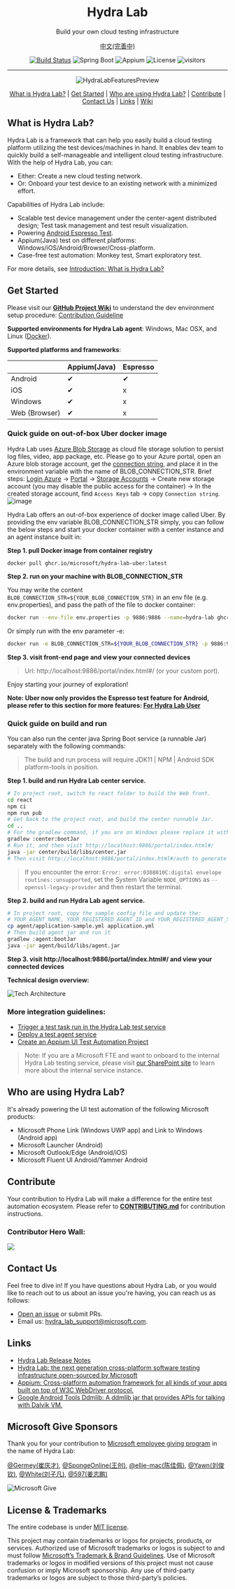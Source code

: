 <h1 align="center">Hydra Lab</h1>
<p align="center">Build your own cloud testing infrastructure</p>
<div align="center">

[中文(完善中)](README.zh-CN.md)

[![Build Status](https://dlwteam.visualstudio.com/Next/_apis/build/status/HydraLab-CI?branchName=main)](https://dlwteam.visualstudio.com/Next/_build/latest?definitionId=743&branchName=main)
![Spring Boot](https://img.shields.io/badge/Spring%20Boot-v2.2.5-blue)
![Appium](https://img.shields.io/badge/Appium-v8.0.0-yellow)
![License](https://img.shields.io/badge/license-MIT-green)
![visitors](https://visitor-badge.glitch.me/badge?page_id=microsoft.hydralab&left_color=gray&right_color=red)

---

![HydraLabFeaturesPreview](docs/images/HydraLabFeaturesPreview.gif)

[What is Hydra Lab?](#what-is) | [Get Started](#get-started) | [Who are using Hydra Lab?](#who-use-it) | [Contribute](#contribute) | [Contact Us](#contact) | [Links](#links) | [Wiki](https://github.com/microsoft/HydraLab/wiki)
</div>



<span id="what-is"></span>
## What is Hydra Lab?

Hydra Lab is a framework that can help you easily build a cloud testing platform utilizing the test devices/machines in hand. 
It enables dev team to quickly build a self-manageable and intelligent cloud testing infrastructure. With the help of Hydra Lab, you can:

- Either: Create a new cloud testing network.
- Or: Onboard your test device to an existing network with a minimized effort.

Capabilities of Hydra Lab include:
- Scalable test device management under the center-agent distributed design; Test task management and test result visualization.
- Powering [Android Espresso Test](https://developer.android.com/training/testing/espresso).
- Appium(Java) test on different platforms: Windows/iOS/Android/Browser/Cross-platform.
- Case-free test automation: Monkey test, Smart exploratory test.

For more details, see [Introduction: What is Hydra Lab?](https://github.com/microsoft/HydraLab/wiki)

<span id="get-started"></span>
## Get Started

Please visit our **[GitHub Project Wiki](https://github.com/microsoft/HydraLab/wiki)** to understand the dev environment setup procedure: [Contribution Guideline](https://github.com/microsoft/HydraLab/wiki/Contribute-to-the-Hydra-Lab-GitHub-Project)

**Supported environments for Hydra Lab agent**: Windows, Mac OSX, and Linux ([Docker](https://github.com/microsoft/HydraLab/blob/main/agent/README.md#run-agent-in-docker)).

**Supported platforms and frameworks**:

|  | Appium(Java) | Espresso | 
| ---- |--------------|---- |
|Android| &#10004;     | &#10004; |
|iOS| &#10004;     | x | x |
|Windows| &#10004;     | x | 
|Web (Browser)| &#10004;     | x | 

<span id="quick-start"></span>
### Quick guide on out-of-box Uber docker image

Hydra Lab uses [Azure Blob Storage](https://azure.microsoft.com/en-us/products/storage/blobs/) as cloud file storage solution to persist log files, video, app package, etc. Please go to your Azure portal, open an Azure blob storage account, get the [connection string](https://learn.microsoft.com/en-us/azure/storage/common/storage-configure-connection-string),
and place it in the environment variable with the name of BLOB_CONNECTION_STR. Brief steps: [Login Azure](https://azure.microsoft.com/) -> [Portal](https://portal.azure.com/#home) -> [Storage Accounts](https://portal.azure.com/#view/HubsExtension/BrowseResource/resourceType/Microsoft.Storage%2FStorageAccounts) -> Create new storage account (you may disable the public access for the container) -> In the created storage account, find `Access Keys` tab -> copy `Connection string`. 
![image](https://user-images.githubusercontent.com/8344245/216729523-387dc162-54d8-41dd-b136-f2e3c780b10a.png)

Hydra Lab offers an out-of-box experience of docker image called Uber. By providing the env variable BLOB_CONNECTION_STR simply, you can follow the below steps and start your docker container with a center instance and an agent instance built in:

**Step 1. pull Docker image from container registry**

```
docker pull ghcr.io/microsoft/hydra-lab-uber:latest
``` 

**Step 2. run on your machine with BLOB_CONNECTION_STR**

You may write the content `BLOB_CONNECTION_STR=${YOUR_BLOB_CONNECTION_STR}` in an env file (e.g. env.properties), and pass the path of the file to docker container:

```bash
docker run --env-file env.properties -p 9886:9886 --name=hydra-lab ghcr.io/microsoft/hydra-lab-uber:latest
```
Or simply run with the env parameter -e:

```bash
docker run -e BLOB_CONNECTION_STR=${YOUR_BLOB_CONNECTION_STR} -p 9886:9886 --name=hydra-lab ghcr.io/microsoft/hydra-lab-uber:latest
```

**Step 3. visit front-end page and view your connected devices**

> Url: http://localhost:9886/portal/index.html#/ (or your custom port).

Enjoy starting your journey of exploration!

**Note: Uber now only provides the Espresso test feature for Android, please refer to this section for more features: [For Hydra Lab User](#for-user)** 

### Quick guide on build and run

You can also run the center java Spring Boot service (a runnable Jar) separately with the following commands:

> The build and run process will require JDK11 | NPM | Android SDK platform-tools in position.

**Step 1. build and run Hydra Lab center service.**

```bash
# In project root, switch to react folder to build the Web front.
cd react
npm ci
npm run pub
# Get back to the project root, and build the center runnable Jar. 
cd ..
# For the gradlew command, if you are on Windows please replace it with `./gradlew` or `./gradlew.bat`
gradlew :center:bootJar
# Run it, and then visit http://localhost:9886/portal/index.html#/
java -jar center/build/libs/center.jar
# Then visit http://localhost:9886/portal/index.html#/auth to generate a new agent ID and agent secret.
```

> If you encounter the error: `Error: error:0308010C:digital envelope routines::unsupported`, set the System Variable `NODE_OPTIONS` as `--openssl-legacy-provider` and then restart the terminal.

**Step 2. build and run Hydra Lab agent service.**

```bash
# In project root, copy the sample config file and update the:
# YOUR_AGENT_NAME, YOUR_REGISTERED_AGENT_ID and YOUR_REGISTERED_AGENT_SECRET.
cp agent/application-sample.yml application.yml
# Then build agent jar and run it
gradlew :agent:bootJar
java -jar agent/build/libs/agent.jar
```

**Step 3. visit http://localhost:9886/portal/index.html#/ and view your connected devices**

**Technical design overview:**

![Tech Architecture](docs/images/technical_architecture.png)

### More integration guidelines:

- [Trigger a test task run in the Hydra Lab test service](https://github.com/microsoft/HydraLab/wiki/Trigger-a-test-task-run-in-the-Hydra-Lab-test-service)
- [Deploy a test agent service](https://github.com/microsoft/HydraLab/wiki/Deploy-a-test-agent-service)
- [Create an Appium UI Test Automation Project](https://github.com/microsoft/HydraLab/wiki/Create-an-Appium-UI-Test-Automation-Project)

> Note: If you are a Microsoft FTE and want to onboard to the internal Hydra Lab testing service, please visit [our SharePoint site](https://microsoftapc.sharepoint.com/teams/MMXDocument/SitePages/Hydra-Lab-test-automation-service-onboarding-guideline.aspx) to learn more about the internal service instance.

<span id="who-use-it"></span>
## Who are using Hydra Lab?

It's already powering the UI test automation of the following Microsoft products:
- Microsoft Phone Link (Windows UWP app) and Link to Windows (Android app)
- Microsoft Launcher (Android)
- Microsoft Outlook/Edge (Android/iOS)
- Microsoft Fluent UI Android/Yammer Android

<span id="contribute"></span>
## Contribute

Your contribution to Hydra Lab will make a difference for the entire test automation ecosystem. Please refer to **[CONTRIBUTING.md](CONTRIBUTING.md)** for contribution instructions.

### Contributor Hero Wall:

<a href="https://github.com/Microsoft/hydralab/graphs/contributors">
  <img src="https://contrib.rocks/image?repo=Microsoft/hydralab" />
</a>

<span id="contact"></span>
## Contact Us

Feel free to dive in! If you have questions about Hydra Lab, or you would like to reach out to us about an issue you're having, you can reach us as follows:
- [Open an issue](https://github.com/microsoft/HydraLab/issues/new) or submit PRs.
- Email us: [hydra_lab_support@microsoft.com](mailto:hydra_lab_support@microsoft.com).

<span id="links"></span>
## Links

- [Hydra Lab Release Notes](https://github.com/microsoft/HydraLab/releases)
- [Hydra Lab: the next generation cross-platform software testing infrastructure open-sourced by Microsoft](https://medium.com/@nathanbu/we-open-sourced-a-new-test-framework-on-github-in-microsoft-fd31f8861d1e)
- [Appium: Cross-platform automation framework for all kinds of your apps built on top of W3C WebDriver protocol.](https://github.com/appium/appium)
- [Google Android Tools Ddmlib: A ddmlib jar that provides APIs for talking with Dalvik VM.](https://android.googlesource.com/platform/tools/base/+/master/ddmlib/)

<span id="ms-give"></span>
## Microsoft Give Sponsors

Thank you for your contribution to [Microsoft employee giving program](https://aka.ms/msgive) in the name of Hydra Lab:

[@Germey(崔庆才)](https://github.com/Germey), [@SpongeOnline(王创)](https://github.com/SpongeOnline), [@ellie-mac(陈佳佩)](https://github.com/ellie-mac), [@Yawn(刘俊钦)](https://github.com/Aqinqin48), [@White(刘子凡)](https://github.com/jkfhklh), [@597(姜志鹏)](https://github.com/JZP1996)

![Microsoft Give](docs/images/Give_WebBanner.png)

<span id="license-trademarks"></span>
## License & Trademarks

The entire codebase is under [MIT license](https://github.com/microsoft/HydraLab/blob/main/LICENSE).

This project may contain trademarks or logos for projects, products, or services. Authorized use of Microsoft trademarks or logos is subject to and must follow [Microsoft’s Trademark & Brand Guidelines](https://www.microsoft.com/en-us/legal/intellectualproperty/trademarks/usage/general). Use of Microsoft trademarks or logos in modified versions of this project must not cause confusion or imply Microsoft sponsorship. Any use of third-party trademarks or logos are subject to those third-party’s policies.

